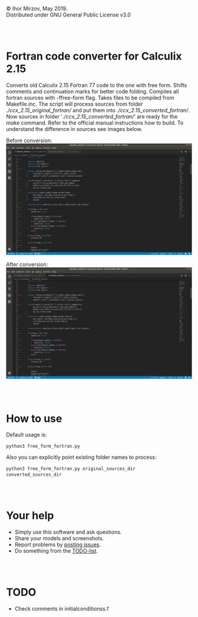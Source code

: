 © Ihor Mirzov, May 2019.  
Distributed under GNU General Public License v3.0

<br/><br/>



# Fortran code converter for Calculix 2.15

Converts old Calculix 2.15 Fortran 77 code to the one with free form. Shifts comments and continuation marks for better code folding. Compiles all fortran sources with -ffree-form flag. Takes files to be compiled from Makefile.inc. The script will process sources from folder *./ccx_2.15_original_fortran/* and put them into *./ccx_2.15_converted_fortran/*. Now sources in folder '*./ccx_2.15_converted_fortran/*' are ready for the *make* command. Refer to the official manual instructions how to build. To understand the difference in sources see images below.

Before conversion:  
![before conversion](img_original.png "before conversion")

After conversion:  
![after conversion](img_converted.png "after conversion")

<br/><br/>



# How to use

Default usage is:

    python3 free_form_fortran.py

Also you can explicitly point existing folder names to process:

    python3 free_form_fortran.py original_sources_dir converted_sources_dir

<br/><br/>



# Your help

- Simply use this software and ask questions.
- Share your models and screenshots.
- Report problems by [posting issues](./issues).
- Do something from the [TODO-list](#TODO).

<br/><br/>



# TODO

- Check comments in initialconditionss.f